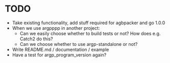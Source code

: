 <!--
SPDX-FileCopyrightText: 2025 Thomas Mathys
SPDX-License-Identifier: MIT
-->

# TODO
* Take existing functionality, add stuff required for agbpacker and go 1.0.0
* When we use argpppp in another project:
  * Can we easily choose whether to build tests or not? How does e.g. Catch2 do this?
  * Can we choose whether to use argp-standalone or not?
* Write README.md / documentation / example
* Have a test for argp_program_version again?
